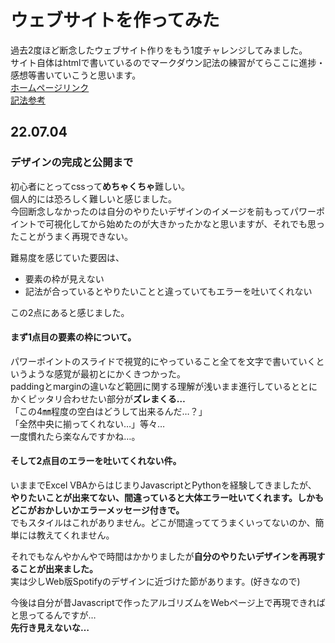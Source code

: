 # ウェブサイトを作ってみた
過去2度ほど断念したウェブサイト作りをもう1度チャレンジしてみました。  
サイト自体はhtmlで書いているのでマークダウン記法の練習がてらここに進捗・感想等書いていこうと思います。  
[ホームページリンク](https://cachalot792.github.io/)  
[記法参考](https://qiita.com/tbpgr/items/989c6badefff69377da7)  

## 22.07.04
### デザインの完成と公開まで
初心者にとってcssって**めちゃくちゃ**難しい。  
個人的には恐ろしく難しいと感じました。  
今回断念しなかったのは自分のやりたいデザインのイメージを前もってパワーポイントで可視化してから始めたのが大きかったかなと思いますが、それでも思ったことがうまく再現できない。


難易度を感じていた要因は、
- 要素の枠が見えない
- 記法が合っているとやりたいことと違っていてもエラーを吐いてくれない


この2点にあると感じました。

#### まず1点目の要素の枠について。  
パワーポイントのスライドで視覚的にやっていること全てを文字で書いていくというような感覚が最初とにかくきつかった。  
paddingとmarginの違いなど範囲に関する理解が浅いまま進行しているととにかくピッタリ合わせたい部分が**ズレまくる…**  
「この4㎜程度の空白はどうして出来るんだ…？」  
「全然中央に揃ってくれない…」等々…  
一度慣れたら楽なんですかね…。  

#### そして2点目のエラーを吐いてくれない件。  
いままでExcel VBAからはじまりJavascriptとPythonを経験してきましたが、  
**やりたいことが出来てない、間違っていると大体エラー吐いてくれます。しかもどこがおかしいかエラーメッセージ付きで。**  
でもスタイルはこれがありません。どこが間違っててうまくいってないのか、簡単には教えてくれません。  

それでもなんやかんやで時間はかかりましたが**自分のやりたいデザインを再現することが出来ました。**  
実は少しWeb版Spotifyのデザインに近づけた節があります。(好きなので)  

今後は自分が昔Javascriptで作ったアルゴリズムをWebページ上で再現できればと思ってるんですが…  
**先行き見えないな…**